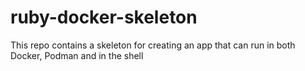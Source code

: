 # ruby-docker-skeleton
This repo contains a skeleton for creating an app that can run in both Docker, Podman and in the shell
